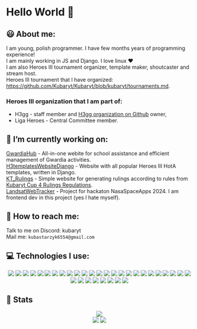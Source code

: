 # Hello World 👋

## 😃 About me:
<!-- I started around May 2021 -->
I am young, polish programmer. I have few months years of programming experience!\
I am mainly working in JS and Django. I love linux ❤️\
I am also Heroes III tournament organizer, template maker, shoutcaster and stream host.\
Heroes III tournament that I have organized: https://github.com/Kubaryt/Kubaryt/blob/kubaryt/tournaments.md.

### Heroes III organization that I am part of:
- H3gg - staff member and [H3gg organization on Github](https://github.com/H3-gg) owner,
- Liga Heroes - Central Committee member.

## 🔭 I’m currently working on:
[GwardiaHub](https://github.com/Gwardia-Czapli/GwardiaHub) - All-in-one webite for school assistance and efficient management of Gwardia activities.\
[H3templatesWebsiteDjango](https://github.com/Kubaryt/H3templatesWebsiteDjango) - Website with all popular Heroes III HotA templates, written in Django.\
[KT_Rulings](https://github.com/Kubaryt/KT_Rulings) - Simple website for generating rulings according to rules from [Kubaryt Cup 4 Rulings Regulations](https://github.com/KubarytTournaments/KubarytCup/blob/English/Documents/KC4/Rulings_Regulations.md).\
[LandsatWebTracker](https://github.com/EKK-Ingarden/LandsatWebTracker) - Project for hackaton NasaSpaceApps 2024. I am frontend dev in this project (yes I hate myself).

## 📯 How to reach me:
Talk to me on Discord: kubaryt\
Mail me: `kubastarzyk6554@gmail.com`

## 💻 Technologies I use:
<p align=center>
  <img src="https://img.shields.io/badge/GitHub_Actions-2088FF?style=for-the-badge&logo=github-actions&logoColor=white"/>
  <img src="https://img.shields.io/badge/PostgreSQL-316192?style=for-the-badge&logo=postgresql&logoColor=white"/>
  <img src="https://img.shields.io/badge/SQLite-07405E?style=for-the-badge&logo=sqlite&logoColor=white"/>
  <img src="https://img.shields.io/badge/Supabase-181818?style=for-the-badge&logo=supabase&logoColor=white"/>
  <img src="https://img.shields.io/badge/gimp-5C5543?style=for-the-badge&logo=gimp&logoColor=white"/>
  <img src="https://img.shields.io/badge/Docker-2CA5E0?style=for-the-badge&logo=docker&logoColor=white"/>
  <img src="https://img.shields.io/badge/Django-092E20?style=for-the-badge&logo=django&logoColor=green"/>
  <img src="https://img.shields.io/badge/Markdown-000000?style=for-the-badge&logo=markdown&logoColor=white"/>
  <img src="https://img.shields.io/badge/Discord-5865F2?style=for-the-badge&logo=discord&logoColor=white"/>
  <img src="https://img.shields.io/badge/PyCharm-000000.svg?&style=for-the-badge&logo=PyCharm&logoColor=white"/>
  <img src="https://img.shields.io/badge/HTML5-E34F26?style=for-the-badge&logo=html5&logoColor=white"/>
  <img src="https://img.shields.io/badge/JavaScript-323330?style=for-the-badge&logo=javascript&logoColor=F7DF1E"/>
  <img src="https://img.shields.io/badge/Python-FFD43B?style=for-the-badge&logo=python&logoColor=blue"/>
  <img src="https://img.shields.io/badge/Trello-0052CC?style=for-the-badge&logo=trello&logoColor=white"/>
  <img src="https://img.shields.io/badge/Android-3DDC84?style=for-the-badge&logo=android&logoColor=white"/>
  <img src="https://img.shields.io/badge/manjaro-35BF5C?style=for-the-badge&logo=manjaro&logoColor=white"/>
  <img src="https://img.shields.io/badge/Linux-FCC624?style=for-the-badge&logo=linux&logoColor=black"/>
  <img src="https://img.shields.io/badge/GitHub-100000?style=for-the-badge&logo=github&logoColor=white"/>
  <img src="https://img.shields.io/badge/GIT-E44C30?style=for-the-badge&logo=git&logoColor=white"/>
  <img src="https://img.shields.io/badge/Google_chrome-4285F4?style=for-the-badge&logo=Google-chrome&logoColor=white"/>
  <img src="https://img.shields.io/badge/-Stackoverflow-FE7A16?style=for-the-badge&logo=stack-overflow&logoColor=white"/>
  <img src="https://img.shields.io/badge/Wikipedia-%23000000.svg?style=for-the-badge&logo=wikipedia&logoColor=white"/>
  <img src="https://img.shields.io/badge/tailwindcss-%2338B2AC.svg?style=for-the-badge&logo=tailwind-css&logoColor=white"/>
  <img src="https://img.shields.io/badge/webstorm-143?style=for-the-badge&logo=webstorm&logoColor=white&color=black"/>
  <img src="https://img.shields.io/badge/css3-%231572B6.svg?style=for-the-badge&logo=css3&logoColor=white"/>
  <img src="https://img.shields.io/badge/html5-%23E34F26.svg?style=for-the-badge&logo=html5&logoColor=white"/>
  <img src="https://img.shields.io/badge/shell_script-%23121011.svg?style=for-the-badge&logo=gnu-bash&logoColor=white"/>
  <img src="https://img.shields.io/badge/LibreOffice-%2318A303?style=for-the-badge&logo=LibreOffice&logoColor=white"/>
  <img src="https://img.shields.io/badge/YouTube-%23FF0000.svg?style=for-the-badge&logo=YouTube&logoColor=white"/>
  <img src="https://img.shields.io/badge/Xiaomi-%23FF6900.svg?style=for-the-badge&logo=xiaomi&logoColor=white"/>
  <img src="https://img.shields.io/badge/Twitter-%231DA1F2.svg?style=for-the-badge&logo=Twitter&logoColor=white"/>
  <img src="https://img.shields.io/badge/Instagram-E4405F?style=for-the-badge&logo=instagram&logoColor=white"/>
  <img src="https://img.shields.io/badge/Facebook-1877F2?style=for-the-badge&logo=facebook&logoColor=white"/
</p>

## 🧪 Stats
<p align=center>
  <!-- https://streak-stats.demolab.com/?user=Norbiros -->
  <picture>
    <source 
      srcset="https://streak-stats.demolab.com/?user=Kubaryt&theme=dark&hide_border=true"
      media="(prefers-color-scheme: dark)"
    />
    <img src="https://streak-stats.demolab.com/?user=Kubaryt&hide_border=true" />
  </picture>
  <br>
  <picture>
    <source 
      srcset="https://github-readme-stats.vercel.app/api?username=Kubaryt&theme=dark&include_all_commits=true&show_icons=true&hide=commits"
      media="(prefers-color-scheme: dark)"
    />
    <img src="https://github-readme-stats.vercel.app/api?username=Kubaryt&show_icons=true&hide_border=true&include_all_commits=true&hide=commits" />
  </picture>
  <picture>
    <source 
      srcset="https://github-readme-stats.vercel.app/api/top-langs/?username=Kubaryt&theme=dark&layout=compact&hide_border=true"
      media="(prefers-color-scheme: dark)"
    />
    <img src="https://github-readme-stats.vercel.app/api/top-langs/?username=Kubaryt&layout=compact&hide_border=true" />
  </picture>
</p>
